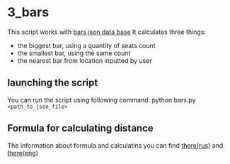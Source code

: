 # 3_bars
This script works with [bars json data base](http://data.mos.ru/opendata/7710881420-bary/ "download source")
It calculates three things:  
* the biggest bar, using a quantity of seats count  
* the smallest bar, using the same count  
* the nearest bar from  location inputted by user  
## launching the script  
You can run the script using following command: python bars.py `<path_to_json_file>`
## Formula for calculating distance
The information about formula and calculatins you can find [there(rus)](http://gis-lab.info/qa/great-circles.html) and [there(eng)](https://en.wikipedia.org/wiki/Haversine_formula)
